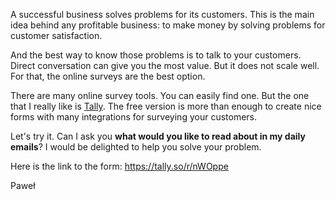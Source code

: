A successful business solves problems for its customers. This is the main
idea behind any  profitable business: to make money by solving problems for
customer satisfaction.

And the best way to know those problems is to talk to your customers.
Direct conversation can give you the most value. But it does not scale
well. For that, the online surveys are the best option.

There are many online survey tools. You can easily find one. But the one
that I really like is [Tally](https://tally.so/). The free version is more
than enough to create nice forms with many integrations for surveying your
customers.

Let's try it. Can I ask you **what would you like to read about in my
daily emails**? I would be delighted to help you solve your problem.

Here is the link to the form: https://tally.so/r/nWOppe

Paweł
